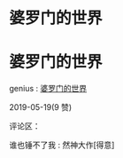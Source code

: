 # 婆罗门的世界

# 婆罗门的世界

genius : [婆罗门的世界](https://mp.weixin.qq.com/s/e-8UrhVcO916kjCJoO6sIw)

2019-05-19(9 赞)

评论区：

谁也锤不了我 : 然神大作[得意]